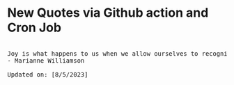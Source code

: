 # New Quotes via Github action and Cron Job

<pre>
<!-- #quote -->
Joy is what happens to us when we allow ourselves to recognize how good things really are.
- Marianne Williamson

Updated on: [8/5/2023]
<!-- #quoteEnd -->
</pre>
